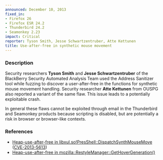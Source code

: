 ```yaml
---
announced: December 10, 2013
fixed_in:
- Firefox 26
- Firefox ESR 24.2
- Thunderbird 24.2
- Seamonkey 2.23
impact: Critical
reporter: Tyson Smith, Jesse Schwartzentruber, Atte Kettunen
title: Use-after-free in synthetic mouse movement
---
```


<h3>Description</h3>

<p>Security researchers <strong>Tyson Smith</strong> and <strong>Jesse
Schwartzentruber</strong> of the BlackBerry Security Automated Analysis Team
used the Address Sanitizer tool while fuzzing to discover a user-after-free in
the functions for synthetic mouse movement handling. Security researcher
<strong>Atte Kettunen</strong> from OUSPG also reported a variant of the same
flaw. This issue leads to a potentially exploitable crash.
</p>

<p class="note">In general these flaws cannot be exploited through email in the
Thunderbird and Seamonkey products because scripting is disabled, but are
potentially a risk in browser or browser-like contexts.</p>

<h3>References</h3>

<ul>
  <li><a href="https://bugzilla.mozilla.org/show_bug.cgi?id=930381">
       Heap-use-after-free in libxul.so!PresShell::DispatchSynthMouseMove</a>
(<a href="http://cve.mitre.org/cgi-bin/cvename.cgi?name=CVE-2013-5613" class="ex-ref">CVE-2013-5613</a>)</li>
  <li><a href="https://bugzilla.mozilla.org/show_bug.cgi?id=932449">
       Heap-use-after-free in
mozilla::RestyleManager::GetHoverGeneration()</a></li>
</ul>



